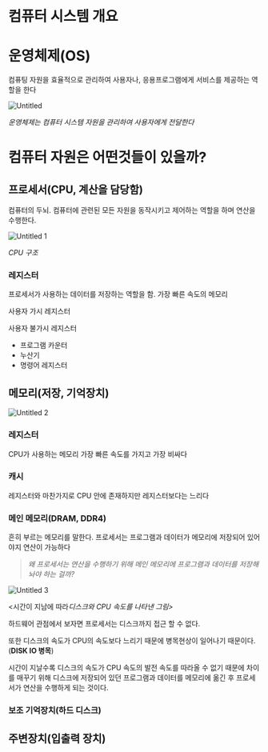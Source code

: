 # 컴퓨터 시스템 개요

# 운영체제(OS)

컴퓨팅 자원을 효율적으로 관리하여 사용자나, 응용프로그램에게 서비스를 제공하는 역할을 한다

![Untitled](https://user-images.githubusercontent.com/23889744/133080478-9921a638-6362-4075-ab30-701e311bf484.png)

*운영체제는 컴퓨터 시스템 자원을 관리하여 사용자에게 전달한다*

# 컴퓨터 자원은 어떤것들이 있을까?

## 프로세서(CPU, 계산을 담당함)

컴퓨터의 두뇌. 컴퓨터에 관련된 모든 자원을 동작시키고 제어하는 역할을 하며 연산을 수행한다.

![Untitled 1](https://user-images.githubusercontent.com/23889744/133080520-958b2254-6559-47d5-aad1-e0c1a738584e.png)


*CPU 구조*

### 레지스터

프로세서가 사용하는 데이터를 저장하는 역할을 함. 가장 빠른 속도의 메모리

사용자 가시 레지스터

사용자 불가시 레지스터

- 프로그램 카운터
- 누산기
- 명령어 레지스터

## 메모리(저장, 기억장치)

![Untitled 2](https://user-images.githubusercontent.com/23889744/133080573-968d309d-19c6-4e0c-b097-92a7459565d1.png)


### 레지스터

CPU가 사용하는 메모리 가장 빠른 속도를 가지고 가장 비싸다

### 캐시

레지스터와 마찬가지로 CPU 안에 존재하지만 레지스터보다는 느리다

### 메인 메모리(DRAM, DDR4)

흔히 부르는 메모리를 말한다.  프로세서는 프로그램과 데이터가 메모리에 저장되어 있어야지 연산이 가능하다

> *왜 프로세서는 연산을 수행하기 위해 메인 메모리에 프로그램과 데이터를 저장해놔야 하는 걸까?*

![Untitled 3](https://user-images.githubusercontent.com/23889744/133080614-d866b2ba-9889-43b6-a382-ff8182db9f72.png)


<시간이 지남에 따라*디스크와 CPU 속도를 나타낸 그림>*

하드웨어 관점에서 보자면 프로세서는 디스크까지 접근 할 수 없다.

또한 디스크의 속도가 CPU의 속도보다 느리기 때문에 병목현상이 일어나기 때문이다. (**DISK IO 병목**)

시간이 지날수록 디스크의 속도가 CPU 속도의 발전 속도를 따라올 수 없기 때문에 차이를 매꾸기 위해 디스크에 저장되어 있던 프로그램과 데이터를 메모리에 옮긴 후 프로세서가 연산을 수행하게 되는 것이다.

### 보조 기억장치(하드 디스크)

## 주변장치(입출력 장치)
